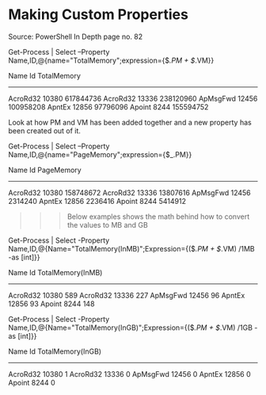 # Making Custom Properties
Source: PowerShell In Depth page no. 82

Get-Process | Select –Property Name,ID,@{name="TotalMemory";expression={$_.PM + $_.VM}}

Name                     Id   TotalMemory
----                     --   -----------
AcroRd32              10380     617844736
AcroRd32              13336     238120960
ApMsgFwd              12456     100958208
ApntEx                12856      97796096
Apoint                 8244     155594752

Look at how PM and VM has been added together and a new property has been created out of it.

Get-Process | Select –Property Name,ID,@{name="PageMemory";expression={$_.PM}}

Name                     Id PageMemory
----                     -- ----------
AcroRd32              10380  158748672
AcroRd32              13336   13807616
ApMsgFwd              12456    2314240
ApntEx                12856    2236416
Apoint                 8244    5414912

>>> Below examples shows the math behind how to convert the values to MB and GB

Get-Process | Select -Property Name,ID,@{Name="TotalMemory(InMB)";Expression={($_.PM + $_.VM) /1MB -as [int]}}

Name                     Id TotalMemory(InMB)
----                     -- -----------------
AcroRd32              10380               589
AcroRd32              13336               227
ApMsgFwd              12456                96
ApntEx                12856                93
Apoint                 8244               148

Get-Process | Select -Property Name,ID,@{Name="TotalMemory(InGB)";Expression={($_.PM + $_.VM) /1GB -as [int]}}

Name                     Id TotalMemory(InGB)
----                     -- -----------------
AcroRd32              10380                 1
AcroRd32              13336                 0
ApMsgFwd              12456                 0
ApntEx                12856                 0
Apoint                 8244                 0
